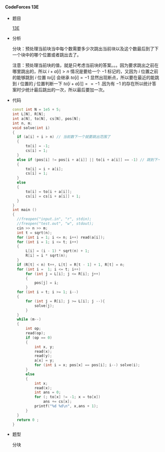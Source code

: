 #### CodeForces 13E

* 题目

  [13E](https://cn.vjudge.net/problem/CodeForces-13E)

* 分析

  分块：预处理当前块当中每个数需要多少次跳出当前块以及这个数最后到了下一个块中的哪个位置或者跳出去了。

  注意：预处理当前块的值，就是只考虑当前块的答案。。。因为要求跳出之前在哪里跳出的，所以 $i + a[i] > n$ 情况是要给一个 $-1$ 标记的，又因为 $i$ 位置之前的能够跳到 $i$ 位置 $to[j]$ 会继承 $to[i] = -1$ 显然出现断点，所以要在最近的能跳到 $i$ 位置的 $j$ 位置判断一下 $to[i + a[i]] == -1$ .因为有 $-1$ 的存在所以统计答案时少统计最后跳出的一次，所以最后要加一次。

* 代码

  ```c++
  const int N = 1e5 + 5;
  int L[N], R[N];
  int a[N], to[N], cs[N], pos[N];
  int n, m;
  void solve(int i)
  {
  	if (a[i] + i > n) // 当前数下一个就要跳出范围了
  	{
  		to[i] = -1;
  		cs[i] = 1;
  	}
  	else if (pos[i] != pos[i + a[i]] || to[i + a[i]] == -1) // 跳到下一个块中
   	{
  		to[i] = i + a[i]; 
  		cs[i] = 1;
  	}
  	else
  	{
  		to[i] = to[i + a[i]];
  		cs[i] = cs[i + a[i]] + 1;
  	}
  }
  int main ()
  {
  	//freopen("input.in", "r", stdin);
  	//freopen("test.out", "w", stdout);
  	cin >> n >> m;
  	int t = sqrt(n);
  	for (int i = 1; i <= n; i++) read(a[i]);
  	for (int i = 1; i <= t; i++)
  	{
  		L[i] = (i - 1) * sqrt(n) + 1;
  		R[i] = i * sqrt(n);
  	}
  	if (R[t] < n) t++, L[t] = R[t - 1] + 1, R[t] = n;
  	for (int i =  1; i <= t; i++)
  		for (int j = L[i]; j <= R[i]; j++)
  		{
  			pos[j] = i;
  		}
  	for (int i = t; i >= 1; i--)
  	{
  		for (int j = R[i]; j >= L[i]; j --){
  			solve(j);
  		}
  	}
  	while (m--)
  	{
  		int op;
  		read(op);
  		if (op == 0)
  		{
  			int x, y;
  			read(x);
  			read(y);
  			a[x] = y;
  			for (int i = x; pos[x] == pos[i]; i--) solve(i);
  		}
  		else
  		{
  			int x;
  			read(x);
  			int ans = 0;
  			for (; to[x] != -1; x = to[x])
  				ans += cs[x];
  			printf("%d %d\n", x,ans + 1);
  		}
  	}
  	return 0 ;
  }
  ```

  

* 题型

  分块